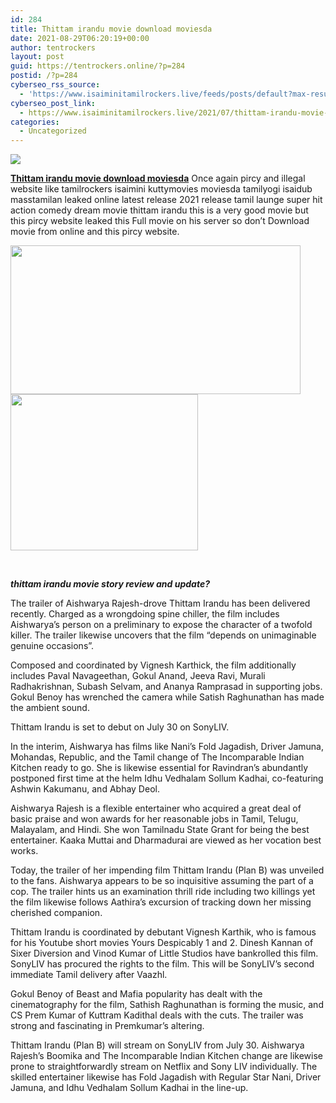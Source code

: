 ```yaml
---
id: 284
title: Thittam irandu movie download moviesda
date: 2021-08-29T06:20:19+00:00
author: tentrockers
layout: post
guid: https://tentrockers.online/?p=284
postid: /?p=284
cyberseo_rss_source:
  - 'https://www.isaiminitamilrockers.live/feeds/posts/default?max-results=150&start-index=1'
cyberseo_post_link:
  - https://www.isaiminitamilrockers.live/2021/07/thittam-irandu-movie-download-moviesda.html
categories:
  - Uncategorized
---
```

<div class="media_block">
  <img src="https://1.bp.blogspot.com/-2fRNrqoHuck/YQNbf8HLCII/AAAAAAAABFs/W4P66VrCD5MNRMHfPeaffMz_EMN5GPYigCLcBGAsYHQ/s72-w464-h238-c/Thittam-Irandu-Movie-Download-Isaimini-Tamilrockers-2021.jpg" class="media_thumbnail" />
</div>

<meta content="Thittam irandu movie download moviesda O nce again pircy and illegal website like tamilrockers isaimini kuttymovies moviesda tamilyogi isai..." name="twitter:description" />

  


<center>
</center>

**[Thittam irandu movie download moviesda](https://www.tamilrockerz.online/thittam-irandu-movie-download-moviesda/)** O<span>nce again pircy and illegal website like tamilrockers isaimini kuttymovies moviesda tamilyogi isaidub masstamilan leaked online latest release 2021 release tamil launge super hit action comedy dream movie thittam irandu this is a very good movie but this pircy website leaked this Full movie on his server so don’t Download movie from online and this pircy website.</span>

<div class="separator">
  <a href="https://1.bp.blogspot.com/-2fRNrqoHuck/YQNbf8HLCII/AAAAAAAABFs/W4P66VrCD5MNRMHfPeaffMz_EMN5GPYigCLcBGAsYHQ/s640/Thittam-Irandu-Movie-Download-Isaimini-Tamilrockers-2021.jpg" imageanchor="1"><img loading="lazy" border="0" data-original-height="360" data-original-width="640" height="238" src="https://1.bp.blogspot.com/-2fRNrqoHuck/YQNbf8HLCII/AAAAAAAABFs/W4P66VrCD5MNRMHfPeaffMz_EMN5GPYigCLcBGAsYHQ/w464-h238/Thittam-Irandu-Movie-Download-Isaimini-Tamilrockers-2021.jpg" width="464" /></a>
</div>



<div class="separator">
  <a href="https://www.tamilrockerz.online/thittam-irandu-movie-download-moviesda/" imageanchor="1"><img loading="lazy" border="0" data-original-height="250" data-original-width="300" height="250" src="https://1.bp.blogspot.com/-nfbzYVobUik/YMlpOerzdgI/AAAAAAAAA3Y/aAupsOUs_WMY6Lv7R1OtZhI6OqaRh-YAwCPcBGAYYCw/s0/e854879156f0849f3d27a89db88ed039.png" width="300" /></a>
</div>

<span><br /></span>

**_thittam irandu movie story review and update?_**

The trailer of Aishwarya Rajesh-drove Thittam Irandu has been delivered recently. Charged as a wrongdoing spine chiller, the film includes Aishwarya’s person on a preliminary to expose the character of a twofold killer. The trailer likewise uncovers that the film “depends on unimaginable genuine occasions”.

Composed and coordinated by Vignesh Karthick, the film additionally includes Paval Navageethan, Gokul Anand, Jeeva Ravi, Murali Radhakrishnan, Subash Selvam, and Ananya Ramprasad in supporting jobs. Gokul Benoy has wrenched the camera while Satish Raghunathan has made the ambient sound.

Thittam Irandu is set to debut on July 30 on SonyLIV.

In the interim, Aishwarya has films like Nani’s Fold Jagadish, Driver Jamuna, Mohandas, Republic, and the Tamil change of The Incomparable Indian Kitchen ready to go. She is likewise essential for Ravindran’s abundantly postponed first time at the helm Idhu Vedhalam Sollum Kadhai, co-featuring Ashwin Kakumanu, and Abhay Deol.

Aishwarya Rajesh is a flexible entertainer who acquired a great deal of basic praise and won awards for her reasonable jobs in Tamil, Telugu, Malayalam, and Hindi. She won Tamilnadu State Grant for being the best entertainer. Kaaka Muttai and Dharmadurai are viewed as her vocation best works.

Today, the trailer of her impending film Thittam Irandu (Plan B) was unveiled to the fans. Aishwarya appears to be so inquisitive assuming the part of a cop. The trailer hints us an examination thrill ride including two killings yet the film likewise follows Aathira’s excursion of tracking down her missing cherished companion.

Thittam Irandu is coordinated by debutant Vignesh Karthik, who is famous for his Youtube short movies Yours Despicably 1 and 2. Dinesh Kannan of Sixer Diversion and Vinod Kumar of Little Studios have bankrolled this film. SonyLIV has procured the rights to the film. This will be SonyLIV’s second immediate Tamil delivery after Vaazhl.

Gokul Benoy of Beast and Mafia popularity has dealt with the cinematography for the film, Sathish Raghunathan is forming the music, and CS Prem Kumar of Kuttram Kadithal deals with the cuts. The trailer was strong and fascinating in Premkumar’s altering.

Thittam Irandu (Plan B) will stream on SonyLIV from July 30. Aishwarya Rajesh’s Boomika and The Incomparable Indian Kitchen change are likewise prone to straightforwardly stream on Netflix and Sony LIV individually. The skilled entertainer likewise has Fold Jagadish with Regular Star Nani, Driver Jamuna, and Idhu Vedhalam Sollum Kadhai in the line-up.

<center>
</center>